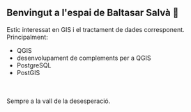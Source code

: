 ## Benvingut a l'espai de Baltasar Salvà 👋

Estic interessat en GIS i el tractament de dades corresponent. Principalment:<br/>
  * QGIS<br/>
  * desenvolupament de complements per a QGIS<br/>
  * PostgreSQL<br/>
  * PostGIS<br/>
  <br/>
  <br/>
  Sempre a la vall de la desesperació.
<!--
**bsalva1969/bsalva1969** is a ✨ _special_ ✨ repository because its `README.md` (this file) appears on your GitHub profile.

Here are some ideas to get you started:

- 🔭 I’m currently working on ...
- 🌱 I’m currently learning ...
- 👯 I’m looking to collaborate on ...
- 🤔 I’m looking for help with ...
- 💬 Ask me about ...
- 📫 How to reach me: ...
- 😄 Pronouns: ...
- ⚡ Fun fact: ...
-->
